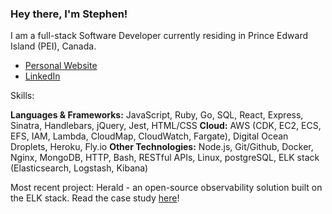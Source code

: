 ### Hey there, I'm Stephen!

I am a full-stack Software Developer currently residing in Prince Edward Island (PEI), Canada.

- [Personal Website](https://stephendjohnston.github.io/)
- [LinkedIn](https://www.linkedin.com/in/stephendjohnston/)

Skills:

**Languages & Frameworks:** JavaScript, Ruby, Go, SQL, React, Express, Sinatra, Handlebars, jQuery, Jest, HTML/CSS
**Cloud:** AWS (CDK, EC2, ECS, EFS, IAM, Lambda, CloudMap, CloudWatch, Fargate), Digital Ocean Droplets, Heroku, Fly.io
**Other Technologies:** Node.js, Git/Github, Docker, Nginx, MongoDB, HTTP, Bash, RESTful APIs, Linux, postgreSQL, ELK stack (Elasticsearch, Logstash, Kibana)

Most recent project: Herald - an open-source observability solution built on the ELK stack. Read the case study [here](https://herald-app.github.io/)!
<!---
stephendjohnston/stephendjohnston is a ✨ special ✨ repository because its `README.md` (this file) appears on your GitHub profile.
You can click the Preview link to take a look at your changes.
--->
